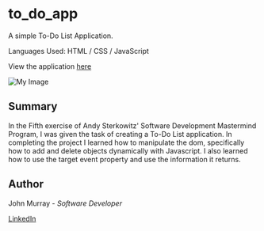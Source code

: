 # to_do_app

A simple To-Do List Application.

Languages Used:  HTML / CSS / JavaScript

View the application [here](https://jmurrii.github.io/to_do_app/)


![My Image]()

## Summary
In the Fifth exercise of Andy Sterkowitz' Software Development Mastermind Program, I was given the task of creating a To-Do List application.
In completing the project I learned how to manipulate the dom, specifically how to add and delete objects dynamically with Javascript.
I also learned how to use the target event property and use the information it returns.


## Author
John Murray - _Software Developer_

[LinkedIn](https://www.linkedin.com/in/jmurrii/)
